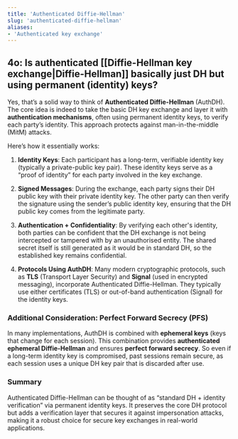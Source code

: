 ```yaml
---
title: 'Authenticated Diffie-Hellman'
slug: 'authenticated-diffie-hellman'
aliases:
- 'Authenticated key exchange'
---
```


## 4o: Is authenticated [[Diffie-Hellman key exchange|Diffie-Hellman]] basically just DH but using permanent (identity) keys?

Yes, that’s a solid way to think of **Authenticated Diffie-Hellman** (AuthDH). The core idea is indeed to take the basic DH key exchange and layer it with **authentication mechanisms**, often using permanent identity keys, to verify each party’s identity. This approach protects against man-in-the-middle (MitM) attacks.

Here’s how it essentially works:

1. **Identity Keys**: Each participant has a long-term, verifiable identity key (typically a private-public key pair). These identity keys serve as a “proof of identity” for each party involved in the key exchange.
  
2. **Signed Messages**: During the exchange, each party signs their DH public key with their private identity key. The other party can then verify the signature using the sender’s public identity key, ensuring that the DH public key comes from the legitimate party.

3. **Authentication + Confidentiality**: By verifying each other's identity, both parties can be confident that the DH exchange is not being intercepted or tampered with by an unauthorised entity. The shared secret itself is still generated as it would be in standard DH, so the established key remains confidential.

4. **Protocols Using AuthDH**: Many modern cryptographic protocols, such as **TLS** (Transport Layer Security) and **Signal** (used in encrypted messaging), incorporate Authenticated Diffie-Hellman. They typically use either certificates (TLS) or out-of-band authentication (Signal) for the identity keys.

### Additional Consideration: Perfect Forward Secrecy (PFS)

In many implementations, AuthDH is combined with **ephemeral keys** (keys that change for each session). This combination provides **authenticated ephemeral Diffie-Hellman** and ensures **perfect forward secrecy**. So even if a long-term identity key is compromised, past sessions remain secure, as each session uses a unique DH key pair that is discarded after use.

### Summary

Authenticated Diffie-Hellman can be thought of as “standard DH + identity verification” via permanent identity keys. It preserves the core DH protocol but adds a verification layer that secures it against impersonation attacks, making it a robust choice for secure key exchanges in real-world applications.